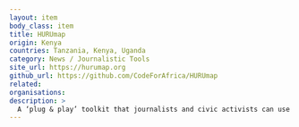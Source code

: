 ```yaml
---
layout: item
body_class: item
title: HURUmap
origin: Kenya
countries: Tanzania, Kenya, Uganda
category: News / Journalistic Tools
site_url: https://hurumap.org
github_url: https://github.com/CodeForAfrica/HURUmap
related: 
organisations: 
description: >
  A ‘plug & play’ toolkit that journalists and civic activists can use to find and embed interactive data visualisations sourced from official sources and sorted by geographical region.
---
```

